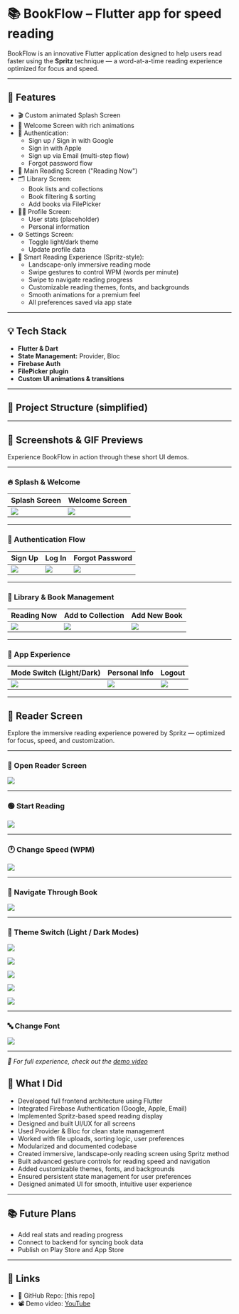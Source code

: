 # 📚 BookFlow – Flutter app for speed reading

BookFlow is an innovative Flutter application designed to help users read faster using the **Spritz** technique — a word-at-a-time reading experience optimized for focus and speed.

---

## 🚀 Features

- 🎬 Custom animated Splash Screen
- 👋 Welcome Screen with rich animations
- 🔐 Authentication:
  - Sign up / Sign in with Google
  - Sign in with Apple
  - Sign up via Email (multi-step flow)
  - Forgot password flow
- 📖 Main Reading Screen ("Reading Now")
- 🗂 Library Screen:
  - Book lists and collections
  - Book filtering & sorting
  - Add books via FilePicker
- 🙍‍♂️ Profile Screen:
  - User stats (placeholder)
  - Personal information
- ⚙️ Settings Screen:
  - Toggle light/dark theme
  - Update profile data
- 🧠 Smart Reading Experience (Spritz-style):
  - Landscape-only immersive reading mode
  - Swipe gestures to control WPM (words per minute)
  - Swipe to navigate reading progress
  - Customizable reading themes, fonts, and backgrounds
  - Smooth animations for a premium feel
  - All preferences saved via app state


---

## 💡 Tech Stack

- **Flutter & Dart**
- **State Management:** Provider, Bloc
- **Firebase Auth**
- **FilePicker plugin**
- **Custom UI animations & transitions**

---

## 🧩 Project Structure (simplified)


---

## 📸 Screenshots & GIF Previews

Experience BookFlow in action through these short UI demos.

---

### 🔥 Splash & Welcome

| Splash Screen | Welcome Screen |
|---------------|----------------|
| ![](screenshots/splash.gif) | ![](screenshots/welcome.gif) |

---

### 🔐 Authentication Flow

| Sign Up | Log In | Forgot Password |
|--------|--------|-----------------|
| ![](screenshots/signup.gif) | ![](screenshots/login.gif) | ![](screenshots/forgot_password.gif) |

---

### 📖 Library & Book Management

| Reading Now | Add to Collection | Add New Book |
|-------------|-------------------|---------------|
| ![](screenshots/reading_now.gif) | ![](screenshots/add_to_collection.gif) | ![](screenshots/add_book.gif) |

---

### 🧭 App Experience

| Mode Switch (Light/Dark) | Personal Info | Logout |
|--------|----------------|---------------------------|
| ![](screenshots/mode_switch.gif) | ![](screenshots/personal_info.gif) | ![](screenshots/logout.gif) |

---

## 📖 Reader Screen

Explore the immersive reading experience powered by Spritz — optimized for focus, speed, and customization.

---

### 📲 Open Reader Screen  
![](screenshots/open_reader_screen.gif)

---

### 🟢 Start Reading  
![](screenshots/reader_screen_start.gif)

---

### 🕐 Change Speed (WPM)  
![](screenshots/reader_screen_speed_change.gif)

---

### 📍 Navigate Through Book  
![](screenshots/reader_screen_navigation.gif)

---

### 🎨 Theme Switch (Light / Dark Modes)

![](screenshots/reader_screen_theme_switch.gif)

![](screenshots/reader_screen_theme_switch2.gif)

![](screenshots/reader_screen_theme_switch3.gif)

![](screenshots/reader_screen_theme_switch4.gif)

![](screenshots/reader_screen_theme_switch5.gif)

---

### 🔤 Change Font  
![](screenshots/reader_screen_font_change.gif)

---

_🎥 For full experience, check out the [demo video](https://youtu.be/8kCLanLIhLU)_


## 🧠 What I Did

- Developed full frontend architecture using Flutter
- Integrated Firebase Authentication (Google, Apple, Email)
- Implemented Spritz-based speed reading display
- Designed and built UI/UX for all screens
- Used Provider & Bloc for clean state management
- Worked with file uploads, sorting logic, user preferences
- Modularized and documented codebase
- Created immersive, landscape-only reading screen using Spritz method
- Built advanced gesture controls for reading speed and navigation
- Added customizable themes, fonts, and backgrounds
- Ensured persistent state management for user preferences
- Designed animated UI for smooth, intuitive user experience


---

## 📚 Future Plans

- Add real stats and reading progress
- Connect to backend for syncing book data
- Publish on Play Store and App Store

---

## 🔗 Links

- 🧠 GitHub Repo: [this repo]
- 📽 Demo video: [YouTube](https://youtu.be/8kCLanLIhLU)


